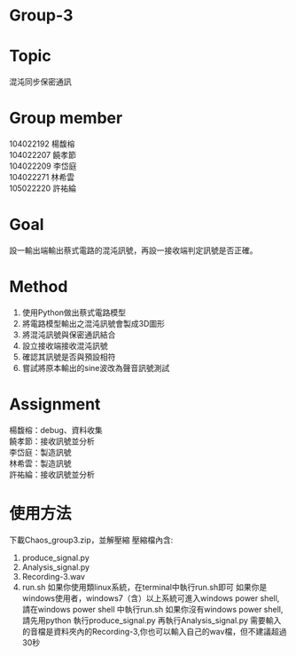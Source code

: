 # Group-3   

# Topic       
混沌同步保密通訊

# Group member      
104022192  楊馥榕    
104022207  饒孝節    
104022209  李岱庭    
104022271  林希雲    
105022220  許祐綸     

# Goal  
設一輸出端輸出蔡式電路的混沌訊號，再設一接收端判定訊號是否正確。  

# Method   
1. 使用Python做出蔡式電路模型   
2. 將電路模型輸出之混沌訊號會製成3D圖形   
3. 將混沌訊號與保密通訊結合   
4. 設立接收端接收混沌訊號   
5. 確認其訊號是否與預設相符   
6. 嘗試將原本輸出的sine波改為聲音訊號測試

# Assignment
楊馥榕：debug、資料收集    
饒孝節：接收訊號並分析    
李岱庭：製造訊號    
林希雲：製造訊號    
許祐綸：接收訊號並分析    

# 使用方法
下載Chaos_group3.zip，並解壓縮
壓縮檔內含:
1. produce_signal.py 
2. Analysis_signal.py 
3. Recording-3.wav 
4. run.sh 
 如果你使用類linux系統，在terminal中執行run.sh即可
 如果你是windows使用者，windows7（含）以上系統可進入windows power shell, 請在windows power shell 中執行run.sh
 如果你沒有windows power shell, 請先用python 執行produce_signal.py 再執行Analysis_signal.py
 需要輸入的音檔是資料夾內的Recording-3,你也可以輸入自己的wav檔，但不建議超過30秒
